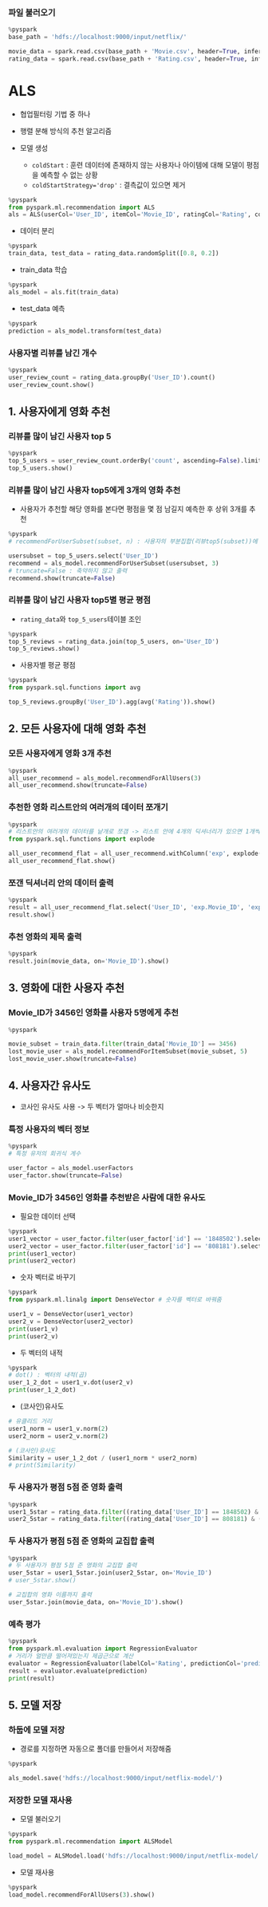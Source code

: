 ### 파일 불러오기
```python
%pyspark
base_path = 'hdfs://localhost:9000/input/netflix/'

movie_data = spark.read.csv(base_path + 'Movie.csv', header=True, inferSchema=True)
rating_data = spark.read.csv(base_path + 'Rating.csv', header=True, inferSchema=True)
```

# ALS
- 협업필터링 기법 중 하나
- 행렬 분해 방식의 추천 알고리즘

- 모델 생성
    - `coldStart` : 훈련 데이터에 존재하지 않는 사용자나 아이템에 대해 모델이 평점을 예측할 수 없는 상황
    - `coldStartStrategy='drop'` : 결측값이 있으면 제거
```python
%pyspark
from pyspark.ml.recommendation import ALS
als = ALS(userCol='User_ID', itemCol='Movie_ID', ratingCol='Rating', coldStartStrategy='drop')
```

- 데이터 분리
```python
%pyspark
train_data, test_data = rating_data.randomSplit([0.8, 0.2])
```

- train_data 학습
```python
%pyspark
als_model = als.fit(train_data)
```

- test_data 예측
```python
%pyspark
prediction = als_model.transform(test_data)
```

### 사용자별 리뷰를 남긴 개수
```python
%pyspark
user_review_count = rating_data.groupBy('User_ID').count()
user_review_count.show()
```

## 1. 사용자에게 영화 추천
### 리뷰를 많이 남긴 사용자 top 5
```python
%pyspark
top_5_users = user_review_count.orderBy('count', ascending=False).limit(5)
top_5_users.show()
```

### 리뷰를 많이 남긴 사용자 top5에게 3개의 영화 추천
- 사용자가 추천할 해당 영화를 본다면 평점을 몇 점 남길지 예측한 후 상위 3개를 추천
```python
%pyspark
# recommendForUserSubset(subset, n) : 사용자의 부분집합(리뷰top5(subset))에 n개의 영화추천

usersubset = top_5_users.select('User_ID')
recommend = als_model.recommendForUserSubset(usersubset, 3)
# truncate=False : 축약하지 않고 출력
recommend.show(truncate=False)
```

### 리뷰를 많이 남긴 사용자 top5별 평균 평점
- `rating_data`와 `top_5_users`테이블 조인
```python
%pyspark
top_5_reviews = rating_data.join(top_5_users, on='User_ID')
top_5_reviews.show()
```
- 사용자별 평균 평점
```python
%pyspark
from pyspark.sql.functions import avg

top_5_reviews.groupBy('User_ID').agg(avg('Rating')).show()
```

## 2. 모든 사용자에 대해 영화 추천
### 모든 사용자에게 영화 3개 추천
```python
%pyspark
all_user_recommend = als_model.recommendForAllUsers(3)
all_user_recommend.show(truncate=False)
```

### 추천한 영화 리스트안의 여러개의 데이터 쪼개기
```python
%pyspark
# 리스트안의 여러개의 데이터를 낱개로 쪼갬 -> 리스트 안에 4개의 딕셔너리가 있으면 1개씩 4개의 딕셔너리로 쪼갬
from pyspark.sql.functions import explode

all_user_recommend_flat = all_user_recommend.withColumn('exp', explode('recommendations'))
all_user_recommend_flat.show()
```

### 쪼갠 딕셔너리 안의 데이터 출력
```python
%pyspark
result = all_user_recommend_flat.select('User_ID', 'exp.Movie_ID', 'exp.Rating')
result.show()
```

### 추천 영화의 제목 출력
```python
%pyspark
result.join(movie_data, on='Movie_ID').show()
```

## 3. 영화에 대한 사용자 추천
### Movie_ID가 3456인 영화를 사용자 5명에게 추천
```python
%pyspark

movie_subset = train_data.filter(train_data['Movie_ID'] == 3456)
lost_movie_user = als_model.recommendForItemSubset(movie_subset, 5)
lost_movie_user.show(truncate=False)
```

## 4. 사용자간 유사도
- 코사인 유사도 사용 -> 두 벡터가 얼마나 비슷한지

### 특정 사용자의 벡터 정보
```python
%pyspark
# 특정 유저의 회귀식 계수

user_factor = als_model.userFactors
user_factor.show(truncate=False)
```

### Movie_ID가 3456인 영화를 추천받은 사람에 대한 유사도
- 필요한 데이터 선택
```python
%pyspark
user1_vector = user_factor.filter(user_factor['id'] == '1848502').select('features').head()[0]
user2_vector = user_factor.filter(user_factor['id'] == '808181').select('features').head()[0]
print(user1_vector)
print(user2_vector)
```

- 숫자 벡터로 바꾸기
```python
%pyspark
from pyspark.ml.linalg import DenseVector # 숫자를 벡터로 바꿔줌

user1_v = DenseVector(user1_vector)
user2_v = DenseVector(user2_vector)
print(user1_v)
print(user2_v)
```

- 두 벡터의 내적
```python
%pyspark
# dot() : 벡터의 내적(곱)
user_1_2_dot = user1_v.dot(user2_v)
print(user_1_2_dot)
```

- (코사인)유사도
```python
# 유클리드 거리
user1_norm = user1_v.norm(2)
user2_norm = user2_v.norm(2)

# (코사인)유사도
Similarity = user_1_2_dot / (user1_norm * user2_norm)
# print(Similarity)
```

### 두 사용자가 평점 5점 준 영화 출력
```python
%pyspark
user1_5star = rating_data.filter((rating_data['User_ID'] == 1848502) & (rating_data['Rating'] == 5))
user2_5star = rating_data.filter((rating_data['User_ID'] == 808181) & (rating_data['Rating'] == 5))
```

### 두 사용자가 평점 5점 준 영화의 교집합 출력
```python
%pyspark
# 두 사용자가 평점 5점 준 영화의 교집합 출력
user_5star = user1_5star.join(user2_5star, on='Movie_ID')
# user_5star.show()

# 교집합의 영화 이름까지 출력
user_5star.join(movie_data, on='Movie_ID').show()
```

### 예측 평가
```python
%pyspark
from pyspark.ml.evaluation import RegressionEvaluator
# 거리가 얼만큼 떨어져있는지 제곱근으로 계산
evaluator = RegressionEvaluator(labelCol='Rating', predictionCol='prediction', metricName='rmse')
result = evaluator.evaluate(prediction)
print(result)
```

## 5. 모델 저장
### 하둡에 모델 저장
- 경로를 지정하면 자동으로 폴더를 만들어서 저장해줌
```python
%pyspark

als_model.save('hdfs://localhost:9000/input/netflix-model/')
```

### 저장한 모델 재사용
- 모델 불러오기
```python
%pyspark
from pyspark.ml.recommendation import ALSModel

load_model = ALSModel.load('hdfs://localhost:9000/input/netflix-model/')
```

- 모델 재사용
```python
%pyspark
load_model.recommendForAllUsers(3).show()
```